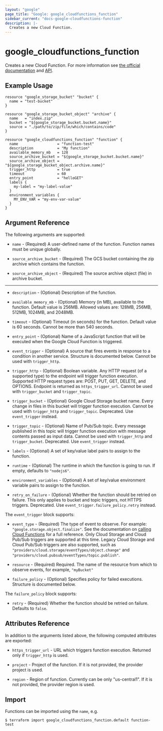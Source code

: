 ```yaml
---
layout: "google"
page_title: "Google: google_cloudfunctions_function"
sidebar_current: "docs-google-cloudfunctions-function"
description: |-
  Creates a new Cloud Function.
---
```


# google\_cloudfunctions\_function

Creates a new Cloud Function. For more information see
[the official documentation](https://cloud.google.com/functions/docs/)
and
[API](https://cloud.google.com/functions/docs/apis).

## Example Usage

```hcl
resource "google_storage_bucket" "bucket" {
  name = "test-bucket"
}

resource "google_storage_bucket_object" "archive" {
  name   = "index.zip"
  bucket = "${google_storage_bucket.bucket.name}"
  source = "./path/to/zip/file/which/contains/code"
}

resource "google_cloudfunctions_function" "function" {
  name                  = "function-test"
  description           = "My function"
  available_memory_mb   = 128
  source_archive_bucket = "${google_storage_bucket.bucket.name}"
  source_archive_object = "${google_storage_bucket_object.archive.name}"
  trigger_http          = true
  timeout               = 60
  entry_point           = "helloGET"
  labels {
    my-label = "my-label-value"
  }
  environment_variables {
    MY_ENV_VAR = "my-env-var-value"
  }
}
```

## Argument Reference

The following arguments are supported:

* `name` - (Required) A user-defined name of the function. Function names must be unique globally.

* `source_archive_bucket` - (Required) The GCS bucket containing the zip archive which contains the function.

* `source_archive_object` - (Required) The source archive object (file) in archive bucket.

- - -

* `description` - (Optional) Description of the function.

* `available_memory_mb` - (Optional) Memory (in MB), available to the function. Default value is 256MB. Allowed values are: 128MB, 256MB, 512MB, 1024MB, and 2048MB.

* `timeout` - (Optional) Timeout (in seconds) for the function. Default value is 60 seconds. Cannot be more than 540 seconds.

* `entry_point` - (Optional) Name of a JavaScript function that will be executed when the Google Cloud Function is triggered.

* `event_trigger` - (Optional) A source that fires events in response to a condition in another service. Structure is documented below. Cannot be used with `trigger_http`.

* `trigger_http` - (Optional) Boolean variable. Any HTTP request (of a supported type) to the endpoint will trigger function execution. Supported HTTP request types are: POST, PUT, GET, DELETE, and OPTIONS. Endpoint is returned as `https_trigger_url`. Cannot be used with `trigger_bucket` and `trigger_topic`.

* `trigger_bucket` - (Optional) Google Cloud Storage bucket name. Every change in files in this bucket will trigger function execution. Cannot be used with `trigger_http` and `trigger_topic`.
Deprecated. Use `event_trigger` instead.

* `trigger_topic` - (Optional) Name of Pub/Sub topic. Every message published in this topic will trigger function execution with message contents passed as input data. Cannot be used with `trigger_http` and `trigger_bucket`.
Deprecated. Use `event_trigger` instead.

* `labels` - (Optional) A set of key/value label pairs to assign to the function.

* `runtime` - (Optional) The runtime in which the function is going to run. If empty, defaults to `"nodejs6"`.

* `environment_variables` - (Optional) A set of key/value environment variable pairs to assign to the function.

* `retry_on_failure` - (Optional) Whether the function should be retried on failure. This only applies to bucket and topic triggers, not HTTPS triggers.
Deprecated. Use `event_trigger.failure_policy.retry` instead.

The `event_trigger` block supports:

* `event_type` - (Required) The type of event to observe. For example: `"google.storage.object.finalize"`.
See the documentation on [calling Cloud Functions](https://cloud.google.com/functions/docs/calling/) for a full reference.
Only Cloud Storage and Cloud Pub/Sub triggers are supported at this time.
Legacy Cloud Storage and Cloud Pub/Sub triggers are also supported, such as `"providers/cloud.storage/eventTypes/object.change"`
and `"providers/cloud.pubsub/eventTypes/topic.publish"`.

* `resource` - (Required) Required. The name of the resource from which to observe events, for example, `"myBucket"`   

* `failure_policy` - (Optional) Specifies policy for failed executions. Structure is documented below.

The `failure_policy` block supports:

* `retry` - (Required) Whether the function should be retried on failure. Defaults to `false`.

## Attributes Reference

In addition to the arguments listed above, the following computed attributes are
exported:

* `https_trigger_url` - URL which triggers function execution. Returned only if `trigger_http` is used.

* `project` - Project of the function. If it is not provided, the provider project is used.

* `region` - Region of function. Currently can be only "us-central1". If it is not provided, the provider region is used.

## Import

Functions can be imported using the `name`, e.g.

```
$ terraform import google_cloudfunctions_function.default function-test
```
